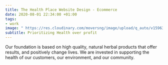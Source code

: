 ```yaml
---
title: The Health Place Website Design - Ecommerce
date: 2020-08-01 22:34:00 +01:00
tags:
- work
image: " https://res.cloudinary.com/moversng/image/upload/q_auto/v1596324580/www.thehealthplaceafrica.com__Laptop_with_HiDPI_screen_1_js3hht.png"
subtitle: Prioritizing Health over profit
---
```


Our foundation is based on high quality, natural herbal products that offer results, and positively change lives. We are invested in supporting the health of our customers, our environment, and our community.
